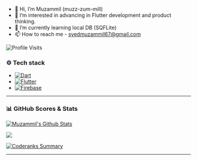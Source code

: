 - 👋 Hi, I’m Muzammil (muzz-zum-mill)
- 👀 I’m interested in advancing in Flutter development and product thinking.
- 🌱 I’m currently learning local DB (SQFLite)
- 📫 How to reach me - syedmuzammil67@gmail.com

<!---
muzammil-git/muzammil-git is a ✨ special ✨ repository because its `README.md` (this file) appears on your GitHub profile.
You can click the Preview link to take a look at your changes.
--->




![Profile Visits](https://komarev.com/ghpvc/?username=muzammil-git)

### ⚙️ Tech stack  
  
+ [![Dart](https://img.shields.io/badge/-Dart-05122A?style=flat&logo=dart&logoColor=blue)](https://dart.dev/)  
+ [![Flutter](https://img.shields.io/badge/-Flutter-05122A?style=flat&logo=flutter&logoColor=blue)](http://flutter.dev/)  
+ [![Firebase](https://img.shields.io/badge/Firebase-ffffff?style=flat&logo=firebase&logoColor=%23ffcd35)](http://flutter.dev/)



  

---  


### 📊 GitHub Scores & Stats   
  
[![Muzammil's Github Stats](https://github-readme-stats.vercel.app/api?username=muzammil-git&count_private=true&theme=dark&show_icons=true)](https://github.com/muzammil-git) 

![](https://github-readme-streak-stats.herokuapp.com/?user=HassanButt2019&theme=dark&hide_border=false)<br/>

[![Coderanks Summary](https://badges.muzammil-git.dev/dart_rank.svg)](https://profile.codersrank.io/user/muzammil-git/) 


---  
